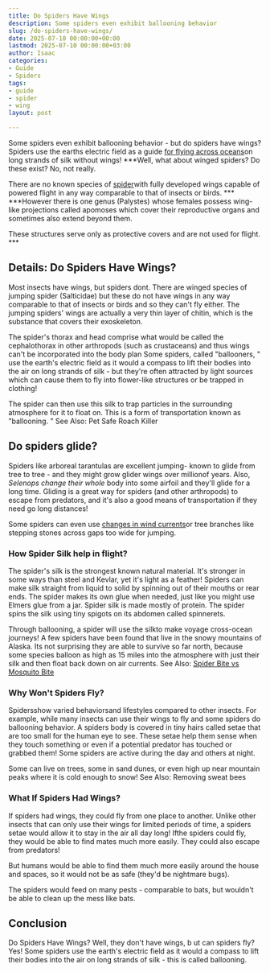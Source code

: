 ```yaml
---
title: Do Spiders Have Wings
description: Some spiders even exhibit ballooning behavior
slug: /do-spiders-have-wings/
date: 2025-07-10 00:00:00+00:00
lastmod: 2025-07-10 00:00:00+03:00
author: Isaac
categories:
- Guide
- Spiders
tags:
- guide
- spider
- wing
layout: post

---
```

Some spiders even exhibit ballooning behavior - but do spiders have wings? Spiders use the earths electric field as a guide [for flying across oceans](https://www.sciencenews.org/blog/wild-things/trapdoor-spiders-australia-africa)on long strands of silk without wings! ***Well, what about winged spiders? Do these exist? No, not really.

There are no known species of [spider](https://pestpolicy.com/can-you-drown-a-spider/)with fully developed wings capable of powered flight in any way comparable to that of insects or birds. *** ***However there is one genus (Palystes) whose females possess wing-like projections called apomoses which cover their reproductive organs and sometimes also extend beyond them.

These structures serve only as protective covers and are not used for flight. ***

##  Details: Do Spiders Have Wings?

Most insects have wings, but spiders dont. There are winged species of jumping spider (Salticidae) but these do not have wings in any way comparable to that of insects or birds and so they can't fly either. The jumping spiders' wings are actually a very thin layer of chitin, which is the substance that covers their exoskeleton.

The spider's thorax and head comprise what would be called the cephalothorax in other arthropods (such as crustaceans) and thus wings can't be incorporated into the body plan Some spiders, called "ballooners, " use the earth's electric field as it would a compass to lift their bodies into the air on long strands of silk - but they're often attracted by light sources which can cause them to fly into flower-like structures or be trapped in clothing!

The spider can then use this silk to trap particles in the surrounding atmosphere for it to float on. This is a form of transportation known as "ballooning. " See Also: Pet Safe Roach Killer

##  Do spiders glide?

Spiders like arboreal tarantulas are excellent jumping- known to glide from tree to tree - and they might grow glider wings over millionof years. Also, *Selenops change their whole* body into some airfoil and they'll glide for a long time. Gliding is a great way for spiders (and other arthropods) to escape from predators, and it's also a good means of transportation if they need go long distances!

Some spiders can even use [changes in wind currents](https://pestpolicy.com/how-to-get-rid-of-brown-recluse-spiders/)or tree branches like stepping stones across gaps too wide for jumping.

###  How Spider Silk help in flight?

The spider's silk is the strongest known natural material. It's stronger in some ways than steel and Kevlar, yet it's light as a feather! Spiders can make silk straight from liquid to solid by spinning out of their mouths or rear ends. The spider makes its own glue when needed, just like you might use Elmers glue from a jar. Spider silk is made mostly of protein. The spider spins the silk using tiny spigots on its abdomen called spinnerets.

Through ballooning, a spider will use the silkto make voyage cross-ocean journeys! A few spiders have been found that live in the snowy mountains of Alaska. Its not surprising they are able to survive so far north, because some species balloon as high as 15 miles into the atmosphere with just their silk and then float back down on air currents. See Also: [Spider Bite vs Mosquito Bite](https://pestpolicy.com/spider-bite-vs-mosquito-bite/)

###  Why Won't Spiders Fly?

Spidersshow varied behaviorsand lifestyles compared to other insects. For example, while many insects can use their wings to fly and some spiders do ballooning behavior. A spiders body is covered in tiny hairs called setae that are too small for the human eye to see. These setae help them sense when they touch something or even if a potential predator has touched or grabbed them! Some spiders are active during the day and others at night.

Some can live on trees, some in sand dunes, or even high up near mountain peaks where it is cold enough to snow! See Also: Removing sweat bees

###  What If Spiders Had Wings?

If spiders had wings, they could fly from one place to another. Unlike other insects that can only use their wings for limited periods of time, a spiders setae would allow it to stay in the air all day long! Ifthe spiders could fly, they would be able to find mates much more easily. They could also escape from predators!

But humans would be able to find them much more easily around the house and spaces, so it would not be as safe (they'd be nightmare bugs).

The spiders would feed on many pests - comparable to bats, but wouldn't be able to clean up the mess like bats.

##  Conclusion

Do Spiders Have Wings? Well, they don't have wings, b ut can spiders fly? Yes! Some spiders use the earth's electric field as it would a compass to lift their bodies into the air on long strands of silk - this is called ballooning.